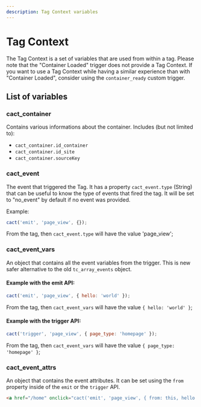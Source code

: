 ```yaml
---
description: Tag Context variables
---
```


# Tag Context

The Tag Context is a set of variables that are used from within a tag. Please note that the "Container Loaded" trigger does not provide a Tag Context.
If you want to use a Tag Context while having a similar experience than with "Container Loaded", consider using the `container_ready` custom trigger.

## List of variables

### cact_container

Contains various informations about the container. Includes (but not limited to):
* `cact_container.id_container`
* `cact_container.id_site`
* `cact_container.sourceKey`

### cact_event

The event that triggered the Tag. It has a property `cact_event.type` (String) that can be useful to know the type of events that fired the tag.
It will be set to "no_event" by default if no event was provided.

Example:

```javascript
cact('emit', 'page_view', {});
```

From the tag, then `cact_event.type` will have the value 'page_view';

### cact_event_vars

An object that contains all the event variables from the trigger. This is new safer alternative to the old `tc_array_events` object.

#### Example with the emit API:

```javascript
cact('emit', 'page_view', { hello: 'world' });
```
From the tag, then `cact_event_vars` will have the value `{ hello: 'world' }`;

#### Example with the trigger API:

```javascript
cact('trigger', 'page_view', { page_type: 'homepage' });
```
From the tag, then `cact_event_vars` will have the value `{ page_type: 'homepage' }`;

### cact_event_attrs

An object that contains the event attributes. It can be set using the `from` property inside of the `emit` or the `trigger` API.

```html
<a href="/home" onclick="cact('emit', 'page_view', { from: this, hello: 'world' })">Home</a>
```

